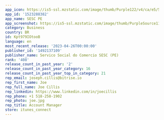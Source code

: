 ```yaml
---
app_icon: https://is5-ssl.mzstatic.com/image/thumb/Purple122/v4/ca/e5/54/cae5543d-04af-5cef-0fc7-83349a5a44f9/AppIcon-1x_U007emarketing-0-7-85-220.png/1024x1024bb.png
app_id: '1523288382'
app_name: SESC PE
app_screenshot: https://is5-ssl.mzstatic.com/image/thumb/PurpleSource112/v4/7a/9f/20/7a9f202e-54c7-4687-fa6c-79d509a5b94b/c21a1b79-7ccb-4353-92f8-74e61458c6a1_Simulator_Screen_Shot_-_iPhone_13_Pro_Max_-_2022-08-29_at_17.01.26.png/1284x2778bb.png
category: Business
country: BR
id: Kpt979IOtooB
language: en
most_recent_release: '2023-04-26T00:00:00'
publisher_id: '1492137109'
publisher_name: Servico Social do Comercio SESC (PE)
rank: '408'
release_count_in_past_year: '2'
release_count_in_past_year_category: 16
release_count_in_past_year_top_in_category: 21
rep_email: joseph.cillis@bitrise.io
rep_first_name: Joe
rep_full_name: Joe Cillis
rep_linkedin: https://www.linkedin.com/in/joecillis
rep_phone: +1 518-258-1902
rep_photo: joe.jpg
rep_title: Account Manager
store: itunes_connect
---
```

